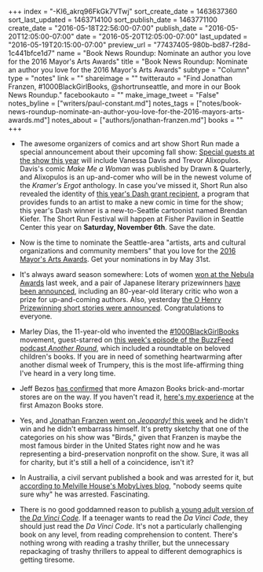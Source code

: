 +++
index = "-KI6_akrq96FkGk7VTwj"
sort_create_date = 1463637360
sort_last_updated = 1463714100
sort_publish_date = 1463771100
create_date = "2016-05-18T22:56:00-07:00"
publish_date = "2016-05-20T12:05:00-07:00"
date = "2016-05-20T12:05:00-07:00"
last_updated = "2016-05-19T20:15:00-07:00"
preview_url = "77437405-980b-bd87-f28d-1c441bfce1d7"
name = "Book News Roundup: Nominate an author you love for the 2016 Mayor's Arts Awards"
title = "Book News Roundup: Nominate an author you love for the 2016 Mayor's Arts Awards"
subtype = "Column"
type = "notes"
link = ""
shareimage = ""
twitterauto = "Find Jonathan Franzen, #1000BlackGirlBooks, @shortrunseattle, and more in our Book News Roundup."
facebookauto = ""
make_image_tweet = "False"
notes_byline = ["writers/paul-constant.md"]
notes_tags = ["notes/book-news-roundup-nominate-an-author-you-love-for-the-2016-mayors-arts-awards.md"]
notes_about = ["authors/jonathan-franzen.md"]
books = ""
+++
* The awesome organizers of comics and art show Short Run made a special announcement about their upcoming fall show: [Special guests at the show this year](http://shortrun.org/first-round-of-special-guests/) will include Vanessa Davis and Trevor Alixopulos. Davis's comic *Make Me a Woman* was published by Drawn & Quarterly, and Alixopulos is an up-and-comer who will be in the newest volume of the *Kramer's Ergot* anthology. In case you've missed it, Short Run also revealed the identity of [this year's Dash grant recipient](http://shortrun.org/brendan-kiefer-announced-dash-winner-2016/), a program that provides funds to an artist to make a new comic in time for the show; this year's Dash winner is a new-to-Seattle cartoonist named Brendan Kiefer. The Short Run Festival will happen at Fisher Pavilion in Seattle Center this year on **Saturday, November 6th**. Save the date.

* Now is the time to nominate the Seattle-area "artists, arts and cultural organizations and community members" that you love for the [2016 Mayor's Arts Awards](http://officeofartsculture.cmail19.com/t/ViewEmail/y/4E068F7E24680F6D). Get your nominations in by May 31st.

* It's always award season somewhere: Lots of women [won at the Nebula Awards](http://www.npr.org/2016/05/16/478269681/people-want-these-stories-women-win-big-at-the-nebula-awards) last week, and a pair of Japanese literary prizewinners [have been announced](http://www.complete-review.com/saloon/archive/201605b.htm#vu3), including an 80-year-old literary critic who won a prize for up-and-coming authors. Also, yesterday [the O Henry Prizewinning short stories were announced](http://lithub.com/announcing-the-2016-o-henry-prize-stories/). Congratulations to everyone.

*  Marley Dias, the 11-year-old who invented the [#1000BlackGirlBooks](http://seattlereviewofbooks.com/notes/2016/01/27/book-news-roundup-the-diversity-in-publishing-edition/) movement, guest-starred on [this week's episode of the BuzzFeed podcast *Another Round*](https://www.buzzfeed.com/anotherround/16-books-we-loved-as-young-black-girls?utm_term=.rqoMv9Gvv#.oc65aQLaa), which included a roundtable on beloved children's books. If you are in need of something heartwarming after another dismal week of Trumpery, this is the most life-affirming thing I've heard in a very long time.

* Jeff Bezos [has confirmed](http://www.shelf-awareness.com/issue.html?issue=2756#m32553) that more Amazon Books brick-and-mortar stores are on the way. If you haven't read it, [here's my experience](http://seattlereviewofbooks.com/notes/2015/11/09/the-algorithm-method/) at the first Amazon Books store.

* Yes, and [Jonathan Franzen went on *Jeopardy!* this week](http://electricliterature.com/jonathan-franzen-competes-on-jeopardy-knows-about-birds-but-not-shakespeare/) and he didn't win and he didn't embarrass himself. It's pretty sketchy that one of the categories on his show was "Birds," given that  Franzen is maybe the most famous birder in the United States right now and he was representing a bird-preservation nonprofit on the show. Sure, it was all for charity, but it's still a hell of a coincidence, isn't it?

* In Austrailia, a civil servant published a book and was arrested for it, but [according to Melville House's MobyLives blog](http://www.mhpbooks.com/civil-servant-arrested-for-publishing-book-of-already-public-information/), "nobody seems quite sure why" he was arrested. Fascinating.

* There is no good goddamned reason to publish [a young adult version of the *Da Vinci Code*](http://www.adweek.com/galleycat/random-house-childrens-books-to-publish-a-young-adult-version-of-the-da-vinci-code/120424). If a teenager wants to read the *Da Vinci Code*, they should just read the *Da Vinci Code*. It's not a particularly challenging book on any level, from reading comprehension to content. There's nothing wrong with reading a trashy thriller, but the unnecessary repackaging of trashy thrillers to appeal to different demographics is getting tiresome.